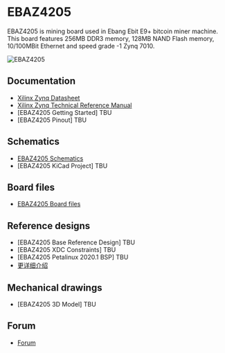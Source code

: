 # EBAZ4205

EBAZ4205 is mining board used in Ebang Ebit E9+ bitcoin miner machine. This board features 256MB DDR3 memory, 128MB NAND Flash memory, 10/100MBit Ethernet and speed grade -1 Zynq 7010.

![EBAZ4205](Documents/ebaz4205.jpg)

## Documentation
- [Xilinx Zynq Datasheet](https://www.xilinx.com/support/documentation/data_sheets/ds187-XC7Z010-XC7Z020-Data-Sheet.pdf)
- [Xilinx Zynq Technical Reference Manual](https://www.xilinx.com/support/documentation/user_guides/ug585-Zynq-7000-TRM.pdf)
- [EBAZ4205 Getting Started] TBU
- [EBAZ4205 Pinout] TBU

## Schematics
- [EBAZ4205 Schematics](Documents/Schematics/ebaz4205_schematic.pdf)
- [EBAZ4205 KiCad Project] TBU

## Board files
- [EBAZ4205 Board files](Documents/Board%20files/)

## Reference designs
- [EBAZ4205 Base Reference Design] TBU
- [EBAZ4205 XDC Constraints] TBU
- [EBAZ4205 Petalinux 2020.1 BSP] TBU
- [更详细介绍](https://github.com/xjtuecho/EBAZ4205)

## Mechanical drawings
- [EBAZ4205 3D Model] TBU

## Forum
- [Forum](https://github.com/XyleMora/EBAZ4205/discussions)
